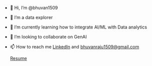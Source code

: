 - 👋 Hi, I’m @bhuvan1509
- 👀 I’m a data explorer
- 🌱 I’m currently learning how to integrate AI/ML with Data analytics
- 💞️ I’m looking to collaborate on GenAI
- 📫 How to reach me [LinkedIn](https://www.linkedin.com/in/bhuvanrajutuniki111/) and bhuvanraju1509@gmail.com
  





  [Resume](https://drive.google.com/file/d/1gW2SC4xdYwg0oLJyRBndiA1pRTFuheq8/view?usp=drive_link)
  

